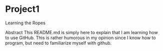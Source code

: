 # Project1
Learning the Ropes

Abstract
This README.md is simply here to explain that I am learning how to use GitHub.  This is rather humorous in my opinion since I know how to program, but need to familiarize myself with github.  
